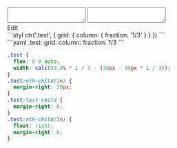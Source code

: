<div data-size="325" class="code-cont" data-example="fraction-A">
    <div class="code">
        <div class="code-wrap">
            <textarea id="stylus"></textarea>
            <textarea id="css"></textarea>
            <div class="edit-code">
                <span>Edit</span>
            </div>
        </div>
    </div>
</div>


<div data-size="325" data-examples="stylus"></div>
```styl
ctr('.test', {
  grid: {
    column: {
      fraction: '1/3'
    }
  }
})
```

<div data-size="325" data-examples="yaml"></div>
```yaml
.test:
  grid:
    column:
      fraction: 1/3
```

```css
.test {
  flex: 0 0 auto;
  width: calc(99.9% * 1 / 3 - (30px - 30px * 1 / 3));
}
.test:nth-child(1n) {
  margin-right: 30px;
}
.test:last-child {
  margin-right: 0;
}
.test:nth-child(3n) {
  float: right;
  margin-right: 0;
}
```
<div class="cf"></div>
